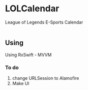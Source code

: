 # LOLCalendar
League of Legends E-Sports Calendar
<br></br>

## Using
Using RxSwift - MVVM

### To do
1. change URLSession to Alamofire
2. Make UI
